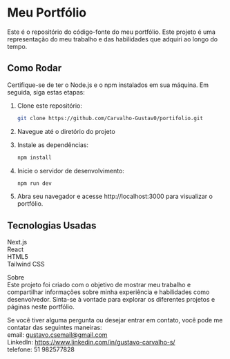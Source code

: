 # Meu Portfólio

Este é o repositório do código-fonte do meu portfólio. Este projeto é uma representação do meu trabalho e das habilidades que adquiri ao longo do tempo.

## Como Rodar

Certifique-se de ter o Node.js e o npm instalados em sua máquina. Em seguida, siga estas etapas:

1. Clone este repositório:

   ```bash
   git clone https://github.com/Carvalho-Gustav0/portifolio.git
   
2. Navegue até o diretório do projeto
3. Instale as dependências:
   ```bash
   npm install
4. Inicie o servidor de desenvolvimento:
   ```bash
   npm run dev
5. Abra seu navegador e acesse http://localhost:3000 para visualizar o portfólio.

## Tecnologias Usadas
Next.js  
React  
HTML5  
Tailwind CSS  

Sobre  
Este projeto foi criado com o objetivo de mostrar meu trabalho e compartilhar informações sobre minha experiência e habilidades como desenvolvedor. Sinta-se à vontade para explorar os diferentes projetos e páginas neste portfólio.

Se você tiver alguma pergunta ou desejar entrar em contato, você pode me contatar das seguintes maneiras:  
email: gustavo.csemail@gmail.com  
LinkedIn: https://www.linkedin.com/in/gustavo-carvalho-s/  
telefone: 51 982577828
